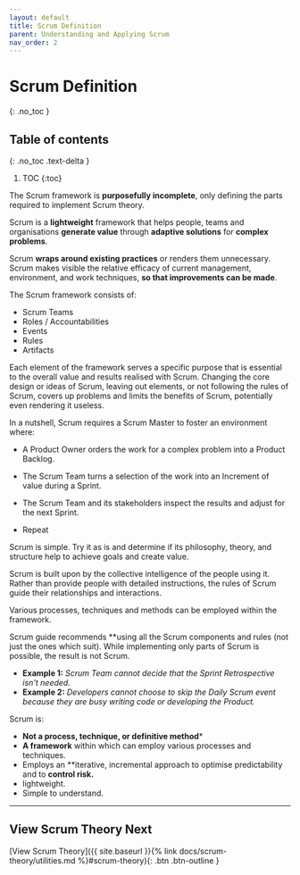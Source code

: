 ```yaml
---
layout: default
title: Scrum Definition
parent: Understanding and Applying Scrum
nav_order: 2
---
```


# Scrum Definition
{: .no_toc }

## Table of contents
{: .no_toc .text-delta }

1. TOC
{:toc}

The Scrum framework is **purposefully incomplete**, only defining the parts required to implement Scrum theory.

Scrum is a **lightweight** framework that helps people, teams and organisations **generate value** through **adaptive solutions** for **complex problems**.

Scrum **wraps around existing practices** or renders them unnecessary. Scrum makes visible the relative efficacy of current management, environment, and work techniques, **so that improvements can be made**.

The Scrum framework consists of:
- Scrum Teams
- Roles / Accountabilities
- Events
- Rules
- Artifacts

Each element of the framework serves a specific purpose that is essential to the overall value and results realised with Scrum. Changing the core design or ideas of Scrum, leaving out elements, or not following the rules of Scrum, covers up problems and limits the benefits of Scrum, potentially even rendering it useless.

In a nutshell, Scrum requires a Scrum Master to foster an environment where:

- A Product Owner orders the work for a complex problem into a Product Backlog.

- The Scrum Team turns a selection of the work into an Increment of value during a Sprint.

- The Scrum Team and its stakeholders inspect the results and adjust for the next Sprint.

- Repeat

Scrum is simple. Try it as is and determine if its philosophy, theory, and structure help to achieve goals and create value.

Scrum is built upon by the collective intelligence of the people using it. Rather than provide people with detailed instructions, the rules of Scrum guide their relationships and interactions.

Various processes, techniques and methods can be employed within the framework.

Scrum guide recommends **using all the Scrum components and rules (not just the ones which suit). While implementing only parts of Scrum is possible, the result is not Scrum.

- **Example 1:** _Scrum Team cannot decide that the Sprint Retrospective isn't needed._
- **Example 2:** _Developers cannot choose to skip the Daily Scrum event because they are busy writing code or developing the Product._

Scrum is:
- **Not a process, technique, or definitive method***
- **A framework** within which can employ various processes and techniques.
- Employs an **iterative, incremental approach to optimise predictability and to **control risk.**
- lightweight.
- Simple to understand.

---

## View Scrum Theory Next



[View Scrum Theory]({{ site.baseurl }}{% link docs/scrum-theory/utilities.md %}#scrum-theory){: .btn .btn-outline }
